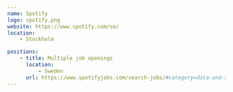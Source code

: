 ```yaml
---
name: Spotify
logo: spotify.png
website: https://www.spotify.com/se/
location:
    - Stockholm

positions:
    - title: Multiple job openings
      location:
          - Sweden
      url: https://www.spotifyjobs.com/search-jobs/#category=data-and-analytics&location=sweden
---
```

